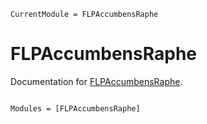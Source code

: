 ```@meta
CurrentModule = FLPAccumbensRaphe
```

# FLPAccumbensRaphe

Documentation for [FLPAccumbensRaphe](https://github.com/DarioSarra/FLPAccumbensRaphe.jl).

```@index
```

```@autodocs
Modules = [FLPAccumbensRaphe]
```
